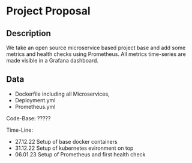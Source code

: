 # Project Proposal

## Description

We take an open source microservice based
project base and add some metrics and health
checks using Prometheus. All metrics time-series
are made visible in a Grafana dashboard.

## Data
- Dockerfile including all Microservices,
- Deployment.yml
- Prometheus.yml

Code-Base:
?????

Time-Line:
- 27.12.22 Setup of base docker containers
- 31.12.22 Setup of kubernetes evironment on top
- 06.01.23 Setup of Prometheus and first health check
